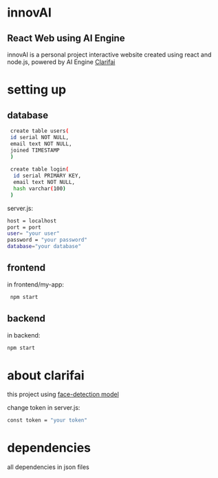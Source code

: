 # innovAI
## React Web using AI Engine
 innovAI is a personal project interactive website created using react and node.js, powered by AI Engine [Clarifai](https://www.clarifai.com/)  
# setting up
## database
 ```sh
  create table users(
  id serial NOT NULL,
  email text NOT NULL,
  joined TIMESTAMP
  )
  
  create table login(
   id serial PRIMARY KEY,
   email text NOT NULL,
   hash varchar(100)
  )
 ```
 server.js:
 ```sh
 host = localhost
 port = port
 user= "your user"
 password = "your password"
 database="your database"
 ```
 
 ## frontend
in frontend/my-app:
```sh
 npm start
 ```
 
 ##  backend
 in backend:
 ```sh
 npm start
```

# about clarifai
this project using [face-detection model](https://clarifai.com/clarifai/main/models/face-detection)

change token in server.js:
```sh
const token = "your token"
```
 # dependencies
 all dependencies in json files 

